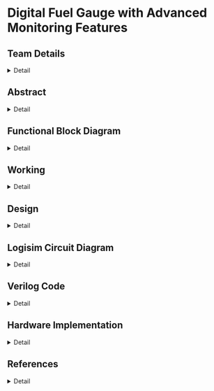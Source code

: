 # Digital Fuel Gauge with Advanced Monitoring Features
<!-- First Section -->
## Team Details
<details>
  <summary>Detail</summary>
  
![](Video/VIDEO.mp4)
  > Semester: 3rd Sem B. Tech. CSE

  > Section: S1

  > Team ID: S1-T22

  > Member-1: Aaditya Yadav, 231CS102, aadityayadav.231cs102@nitk.edu.in

  > Member-2: Chetan Kumar Sah, 231CS118, chetankumarsah.231cs118@nitk.edu.in

  > Member-3: Girish Sharma, 231CS123, girishsharma.231cs123@nitk.edu.in

</details>

<!-- Second Section -->
## Abstract
<details>
  <summary>Detail</summary>
  
1) Motivation: In today’s world, accurate fuel monitoring is critical for efficient vehicle operation
and cost management. Traditional fuel gauges often lack precision and additional monitoring capabilities,
leading to fuel wastage and unforeseen breakdowns. With the integration of advanced monitoring
systems, users can make informed decisions regarding fuel usage, plan refueling schedules, and reduce
costs. This project aims to explore the design and implementation of a digital fuel gauge that not only
displays the fuel level accurately but also incorporates advanced monitoring features. The motivation
stems from the need for modern solutions to improve energy management and operational efficiency in
vehicles and other machinery dependent on fuel.</br>
2) Problem Statement: Current analog fuel gauges provide only a rough estimation of fuel levels,
which can lead to inaccuracies and potential miscalculations, especially in critical scenarios. Furthermore,
they lack real-time advanced monitoring features such as consumption rate, low-fuel alerts, and predictive
analysis of fuel requirements. This project seeks to develop a digital fuel gauge using a digital IC trainer kit
that offers precise fuel level readings and advanced monitoring features such as low-fuel warnings,
consumption tracking, and predictive alerts. The goal is to bridge the gap between traditional fuel gauges
and modern, data-driven fuel management systems.</br>
3) Features:
•  The system uses a seven-segment display to accurately represent the fuel level, which can be
shown either as a percentage or as a volume measurement.
• It includes real-time tracking of fuel consumption, allowing users to monitor the rate of fuel
usage and estimate the remaining travel distance based on current fuel levels.
• LED indicators or buzzer alarms are triggered when the fuel level falls below predefined thresholds, providing timely alerts to the user about low fuel levels.
• The system calculates the maximum ranges for different vehicle, road, and driver conditions,
considering various mileage scenarios.
• It also tracks the total fuel consumed across multiple cycles, offering comprehensive information
on fuel usage patterns.
• Additional features, such as GPS-based predictions of fuel consumption and integration with
mobile devices, can be incorporated for real-world applications to enhance user convenience
and functionality.</br>

</details>

## Functional Block Diagram
<details>
  <summary>Detail</summary>
  
 ![FUNCTIONALBLOCK](https://github.com/user-attachments/assets/9f614987-fa61-4b05-b924-6de7351b8516)



</details>

<!-- Third Section -->
## Working
<details>
  <summary>Detail</summary>
  
  ![TRUTH](Snapshots/truthtable.jpeg)

  ![STATEDIAGRAM](https://github.com/user-attachments/assets/4c5dc65c-bdb3-4769-a788-31826b47554f)


    
1. Fuel Input Module:-
- This module takes the initial fuel input, which represents the amount of fuel present at the beginning
of a driving cycle.
- From the second cycle onwards, it accepts the remaining fuel from the previous cycle as the new
input. This allows the system to maintain continuity and provide an accurate real-time measurement
of fuel levels.
- It can handle various input types based on user configurations, making it flexible for different
scenarios.
2. Mileage Calculation Module:-
- Calculates the effective mileage of the vehicle by considering several parameters such as vehicle
type, road condition, and driving style.
- It helps in determining the amount of fuel consumed during each cycle by multiplying the distance
travelled by the fuel efficiency under specific conditions.
- The module is responsible for updating the mileage for subsequent calculations, ensuring accurate
tracking over multiple cycles.

3. Fuel Consumption Tracker:-
- Monitors the real-time fuel consumption throughout the operation, providing an estimate of how
much fuel has been used at any point.
- This module interacts with the mileage calculation module to determine the rate of fuel consumption
and updates the remaining fuel accordingly.
- It ensures that the system accurately tracks and updates the remaining fuel after each cycle.
4. Range Estimator:-
- Based on the current fuel level and effective mileage, this module calculates the maximum range
the vehicle can cover with the available fuel.
- It dynamically adjusts the range estimation depending on factors such as changes in driving conditions,
providing real-time insights into how far the vehicle can travel.
- This allows drivers to plan their journeys better, ensuring they refuel in a timely manner.
5. LED Indicator Control Module:-
- Manages the operation of two LED indicators that alert users when the fuel reaches certain critical
levels:
- LED 1: Glows when the remaining fuel is less than or equal to 5L but greater than 2L, indicating
a low fuel alert.
- LED 2: Glows when the remaining fuel is less than or equal to 2L, indicating a critical fuel level.
- Ensures users receive timely alerts and can act before running out of fuel.
6. Seven-Segment Display Controller:-
- Controls the visual representation of the fuel level on a seven-segment display, allowing users to
see the current fuel status at a glance.
- Converts the digital value of the remaining fuel into a format that can be displayed either as a
volume (e.g., liters) or as a percentage.
- Enhances user experience by providing clear, easy-to-read information.
7. Condition-Based Adaptation Module:-
- This module adjusts the fuel consumption and range estimation calculations based on different
conditions, including:
- Vehicle Condition: Adjusts the mileage according to the type and efficiency of the vehicle.
- Road Condition: Considers whether the driving is on highways, city roads, or rough terrains, influencing
the fuel consumption rates.
- Driver Behaviour: Adapts calculations based on driving patterns (aggressive, normal, or fuelefficient
driving).
- It ensures that the fuel gauge system provides realistic estimates and adapts dynamically to various
driving scenarios.
3 Equations Involved
3.1 Mileage Calculation
The mileage is calculated based on three factors:
• Road Quality
• Driver Quality
• Vehicle Quality
The resulting mileage is an average of these three calculated values.
3.1.1 Mileage Equations
Mileage based on road quality (mileage1):
mileage1 =


12, if road quality = 00 (good road condition)
9, if road quality = 01 (moderate road condition)
6, if road quality = 10 (poor road condition)
3, if road quality = 11 (very poor road condition)
Mileage based on driver quality (mileage2):
mileage2 =
(
12, if driver quality = 0 (efficient driver)
6, if driver quality = 1 (inefficient driver)

Mileage based on vehicle quality (mileage3):
mileage3 =


12, if vehicle quality = 00 (best condition)
9, if vehicle quality = 01 (good condition)
6, if vehicle quality = 10 (average condition)
3, if vehicle quality = 11 (poor condition)
Average mileage (mileage):
mileage =
mileage1 + mileage2 + mileage3
3
3.2 Total Fuel Consumption Calculation
Fuel consumption is determined by the distance covered and the calculated mileage. Additional
fixed fuel consumption for headlights is also added.
Equation for total fuel consumption:
total fuel consumed =

distance
mileage

+ fuel headlights
Where:
• fuel headlights = 1 (fixed consumption per cycle)
• If mileage > 0, fuel consumption depends on the distance/mileage ratio plus fuel headlights.
• If mileage = 0, total fuel consumed is set to 0 to avoid any division errors.
3.3 Remaining Fuel Calculation
The remaining fuel is determined by subtracting the total fuel consumed from the input fuel for
that cycle.
Equation for remaining fuel:
remaining fuel = input fuel − total fuel consumed
If input fuel < total fuel consumed, remaining fuel is set to 0 to ensure it doesn’t go negative.
3.4 LED Control Logic
There are two LEDs that provide a visual indication of the fuel level:
• LED1: Activates when fuel is low but not critical (2 < remaining fuel ≤ 5)
• LED2: Activates when fuel is critically low (remaining fuel < 2)
LED Equations:
LED1 = 1 if (remaining fuel ≤ 5) ∧ (remaining fuel > 2)
LED2 = 1 if (remaining fuel < 2)
These conditions can be logically represented as:
LED1 = (remaining fuel ≤ 5) ∧ (remaining fuel > 2)
LED2 = (remaining fuel < 2)

3.5 Explanation of Execution Flow
1. Inputs are taken: Based on input fuel, distance, road quality, vehicle quality, and driver quality.
2. Mileage is calculated: Depending on conditions, the mileage is computed.
3. Fuel Consumption: With the given mileage and distance, the total fuel consumed is calculated.
4. Remaining Fuel: Based on input fuel, remaining fuel is updated for the next cycle.
5. LED Indicator: Based on remaining fuel, LED1 and LED2 are activated or deactivated.
</details>

## Design

<details>
  <summary>Detail</summary>
  
![](Snapshots/finallogisimcircuit.png)</br>
</br>
1. Fuel Input Module</br>
Purpose: This module is responsible for initializing and updating the fuel input at the beginning of each driving cycle.</br>
Operation:</br>
Initial Fuel Input: Accepts an initial fuel value at the start of the system or journey.</br>
Cycle Continuity: From the second cycle onwards, it takes the remaining fuel from the previous cycle as input, enabling seamless tracking of fuel levels across cycles.</br>
Flexibility: Configurable to handle various input types, such as liters or percentages, depending on user requirements.</br>
Output: Provides the current fuel level to be used in subsequent calculations.</br>
  </br>
2. Mileage Calculation Module</br>
Purpose: Calculates the vehicle’s effective mileage based on conditions to ensure realistic fuel consumption tracking.</br>
Operation:</br>
Dynamic Calculation: Factors in parameters such as vehicle type, road conditions, and driving style (e.g., aggressive or conservative driving).
Mileage Adjustment: Continuously updates mileage values to reflect varying conditions, ensuring accuracy in fuel tracking.
Fuel Efficiency Update: Adjusts fuel efficiency for each cycle based on the current conditions, impacting fuel consumption calculations.</br>
Output: Provides an updated mileage value for fuel consumption estimation.</br>
  </br>
3. Fuel Consumption Tracker</br>
Purpose: Tracks the amount of fuel consumed during the operation in real time.</br>
Operation:</br>
Real-Time Monitoring: Calculates the fuel consumed in each cycle by dividing the distance traveled by the current mileage.</br>
Interaction with Mileage Module: Fetches the effective mileage to accurately determine the fuel rate, adjusting for consumption patterns.</br>
Updating Remaining Fuel: Subtracts consumed fuel from the total fuel, updating the fuel level for the next cycle.</br>
Output: Feeds the updated remaining fuel level back to the Fuel Input Module for continuity.</br>
  </br>
4. Range Estimator</br>
Purpose: Calculates the maximum distance the vehicle can cover with the remaining fuel.</br>
Operation:</br>
Dynamic Range Calculation: Uses current fuel level and mileage to estimate how far the vehicle can travel.</br>
Adjustments: Continuously updates the estimated range as fuel level and conditions change, providing real-time insights for trip planning.</br>
Output: Displays the maximum range on the seven-segment display, aiding drivers in planning refueling stops.</br>
  </br>
5. LED Indicator Control Module</br>
Purpose: Manages alerts for fuel levels to inform the user when fuel is low or critically low.</br>
Operation:</br>
Threshold Comparison: Compares remaining fuel against predefined thresholds.</br>
LED Control:</br>
Critical Alert (2L or less): Activates a single LED to indicate a critical fuel level when the remaining fuel falls to or below 2 liters.</br>
Output: Controls the LED state based on fuel level to give the driver timely alerts for refueling.</br>
  </br>
6. Seven-Segment Display Controller</br>
Purpose: Converts digital fuel data into a visual format on a seven-segment display.</br>
Operation:</br>
Data Conversion: Transforms the fuel level or maximum range into a displayable value on the seven-segment screen, either in liters or as a percentage.</br>
User Experience: Provides a clear and user-friendly display of fuel status, making it easy for the driver to interpret fuel levels at a glance.</br>
Output: Drives the seven-segment display to show real-time fuel status.</br>
Each module plays a crucial role in ensuring an accurate, real-time tracking and display of fuel status, allowing drivers to stay informed and respond appropriately to fuel alerts. This modular approach also enhances the system’s flexibility and adaptability to various user scenarios and driving conditions.</br>
  </br>
</details>

<!-- Fourth Section -->
## Logisim Circuit Diagram
<details>
  <summary>Detail</summary>
  The provided Logisim design for a DigitalFuelGauge simulates a vehicle’s fuel management system,
integrating various components to process inputs such as fuel level, distance traveled, and vehicle,
road, and driver quality metrics. The design utilizes combinational logic to calculate the mileage
based on these inputs, with specific conditions defined for each quality metric to determine the overall efficiency. The total fuel consumed is computed based on the calculated mileage and distance,
ensuring that the remaining fuel does not fall below zero. Two LED indicators are implemented to
signal different fuel level thresholds, providing visual alerts for low and critical fuel states. The overall structure is organized for clarity, with distinct functional blocks for input handling, calculations,
and output displays, enabling easy analysis and modifications for further enhancements.


  
  </br>

  
  <details>
    <summary>MAIN CIRCUIT</summary>
    
   ![image](https://github.com/user-attachments/assets/dc1a1028-3597-49f4-966a-e0dbc82b48a6)

    
  </details>
  <details>
    <summary>INITIAL MODULE</summary>
    
![image](https://github.com/user-attachments/assets/323b93b5-b5f9-41da-9b58-202beb7f1e6d)


</details>
  <details>
    <summary>MILEAGE MODULE</summary>
    
  ![image](https://github.com/user-attachments/assets/fabc90c0-94f5-4987-aa63-c8cdb9d9a6cd)


  </details>
  <details>
    <summary>COMPONENTS</summary>

  ![image](https://github.com/user-attachments/assets/72b79506-1d76-4d7a-bf2f-34a483bc9044)


   ![image](https://github.com/user-attachments/assets/48b4ab54-14d0-46f9-95af-3517e0a00182)

  ![image](https://github.com/user-attachments/assets/ba0b51a5-8722-4ad4-9ada-7fdd3ed4a8e2)

  ![image](https://github.com/user-attachments/assets/c8c1230b-9990-4b81-a0d2-2669dcc50604)

  ![image](https://github.com/user-attachments/assets/9d3d9585-755c-45c1-8a7d-3ef4bcbbf25f)

  ![image](https://github.com/user-attachments/assets/b619e963-a6be-403f-9650-8c001426d951)

  ![image](https://github.com/user-attachments/assets/6d74e7d8-38a1-46c6-9acb-6bc0e3c56d3f)

  ![image](https://github.com/user-attachments/assets/bcaeee30-6786-45bd-a5a0-23d727a681b6)


  </details>

</details>

<!-- Fifth Section -->
## Verilog Code
<details>
  <summary>Detail</summary>

  The provided Verilog code implements a DigitalFuelGauge module that simulates a vehicle’s fuel management system, taking into account inputs such as clock, reset, fuel quantity, distance traveled,
and various quality metrics for the vehicle, road, and driver. It calculates the mileage based on these inputs using case statements and averages the results, then computes the total fuel consumed during
a travel cycle while ensuring that the remaining fuel is not negative. The module also includes
logic to control two LED indicators based on fuel levels, signaling low and critical fuel statuses.
Accompanying this module is a testbench that initializes the inputs, generates a clock signal, and systematically tests the functionality of the DigitalFuelGauge by varying input parameters and
monitoring outputs, providing formatted results for each test cycle. This design is modular and
clear, facilitating easy understanding and potential modifications.


```
//Design of Digital Systems Mini Project
//S1_T22
//DIGITAL FUEL GAUGE WITH ADVANCED MONITORING FEATURES
//Semester: 3rd Sem B. Tech. CSE
//Member-1: Aaditya Yadav, 231CS102, aadityayadav.231cs102@nitk.edu.in
//Member-2: Chetan Kumar Sah, 231CS118, chetankumarsah.231cs118@nitk.edu.in
//Member-3: Girish Sharma, 231CS123, girishsharma.231cs123@nitk.edu.in

//Gate level implementation
// Main Module: Digital Fuel Gauge System
module Main_Module(
    input clk,
    input reset,
    input [4:0] input_fuel,
    input [3:0] distance,
    input [1:0] vehicle_quality,
    input [1:0] road_quality,
    input driver_quality,
    output reg LED1,
    output reg LED2,
    output reg [4:0] remaining_fuel,
    output reg [7:0] mileage,
    output reg [4:0] fuel_headlights,
    output reg [4:0] total_fuel_consumed,
    output reg [15:0] max_range
);

    // Internal signals
    wire [7:0] mileage1;            // Component for mileage based on road quality
    wire [7:0] mileage2;            // Component for mileage based on driver quality
    wire [7:0] mileage3;            // Component for mileage based on vehicle quality
    wire [7:0] sum_mileage;         // Component for summing mileage
    wire [7:0] avg_mileage;         // Mileage Module: for calculating average mileage
    wire [4:0] fuel_used;           // Component to hold the used fuel amount
    wire [4:0] temp_remaining_fuel; // Component to store temporary remaining fuel
    wire reset_n;                   // Component for active low reset signal

    // Component: Inverting the reset signal
    wire nreset;
    not u_reset_inv(nreset, reset);

    // Gate-Level Implementation of 4x1 Multiplexer for Road Quality
module mux4x1_gate_level (
    input [1:0] sel,
    input [7:0] in0,
    input [7:0] in1,
    input [7:0] in2,
    input [7:0] in3,
    output [7:0] out
);
    wire [7:0] and0, and1, and2, and3;
    wire not_sel0, not_sel1;

    // Generate NOT gates for the select signals
    not g1(not_sel0, sel[0]);
    not g2(not_sel1, sel[1]);

    // AND gates to select the appropriate input based on sel
    and g3[7:0] (and0, in0, {8{not_sel1 & not_sel0}});  // Select in0 if sel = 00
    and g4[7:0] (and1, in1, {8{not_sel1 & sel[0]}});   // Select in1 if sel = 01
    and g5[7:0] (and2, in2, {8{sel[1] & not_sel0}});   // Select in2 if sel = 10
    and g6[7:0] (and3, in3, {8{sel[1] & sel[0]}});     // Select in3 if sel = 11

    // OR gates to combine all possible outputs
    or g7[7:0] (out, and0, and1, and2, and3);
endmodule

    // Initial Module: Driver quality mileage calculation
    wire n_driver_quality;
    not u_driver_quality_inv(n_driver_quality, driver_quality);
    and u_driver_quality_out(mileage2[0], n_driver_quality, 8'b00001100);
    and u_driver_quality_out1(mileage2[1], driver_quality, 8'b00000110);
    or u_driver_quality_final(mileage2[7:2], mileage2[0], mileage2[1]);  

    // Gate-Level Implementation of 4x1 Multiplexer for Vehicle Quality
module mux4x1_gate_level_vehicle (
    input [1:0] sel,
    input [7:0] in0,
    input [7:0] in1,
    input [7:0] in2,
    input [7:0] in3,
    output [7:0] out
);
    wire [7:0] and0, and1, and2, and3;
    wire not_sel0, not_sel1;

    // Generate NOT gates for the select signals
    not g1(not_sel0, sel[0]);
    not g2(not_sel1, sel[1]);

    // AND gates to select the appropriate input based on sel
    and g3[7:0] (and0, in0, {8{not_sel1 & not_sel0}});  // Select in0 if sel = 00
    and g4[7:0] (and1, in1, {8{not_sel1 & sel[0]}});   // Select in1 if sel = 01
    and g5[7:0] (and2, in2, {8{sel[1] & not_sel0}});   // Select in2 if sel = 10
    and g6[7:0] (and3, in3, {8{sel[1] & sel[0]}});     // Select in3 if sel = 11

    // OR gates to combine all possible outputs
    or g7[7:0] (out, and0, and1, and2, and3);
endmodule


    // Component: Sum of mileage components
    wire [7:0] temp_sum_mileage;
    four_bit_adder sum_mileage_adder(.a(mileage1[3:0]), .b(mileage2[3:0]), .sum(temp_sum_mileage[3:0]));
    four_bit_adder sum_mileage_adder2(.a(temp_sum_mileage[3:0]), .b(mileage3[3:0]), .sum(sum_mileage[3:0]));

    module avg_mileage_gate_level (
    input [7:0] sum_mileage,
    output [7:0] avg_mileage
);
    wire [7:0] avg_mileage_temp;

    // First right shift (sum_mileage >> 1)
    and (avg_mileage_temp[0], sum_mileage[1], 1'b1); 
    and (avg_mileage_temp[1], sum_mileage[2], 1'b1); 
    and (avg_mileage_temp[2], sum_mileage[3], 1'b1); 
    and (avg_mileage_temp[3], sum_mileage[4], 1'b1); 
    and (avg_mileage_temp[4], sum_mileage[5], 1'b1); 
    and (avg_mileage_temp[5], sum_mileage[6], 1'b1); 
    and (avg_mileage_temp[6], sum_mileage[7], 1'b1); 
    and (avg_mileage_temp[7], 1'b0, 1'b1);           

    // Second right shift (avg_mileage_temp >> 1)
    and (avg_mileage[0], avg_mileage_temp[1], 1'b1); 
    and (avg_mileage[1], avg_mileage_temp[2], 1'b1); 
    and (avg_mileage[2], avg_mileage_temp[3], 1'b1); 
    and (avg_mileage[3], avg_mileage_temp[4], 1'b1); 
    and (avg_mileage[4], avg_mileage_temp[5], 1'b1); 
    and (avg_mileage[5], avg_mileage_temp[6], 1'b1); 
    and (avg_mileage[6], avg_mileage_temp[7], 1'b1); 
    and (avg_mileage[7], 1'b0, 1'b1);             
endmodule

    // Component: Calculate total fuel consumption: distance / avg_mileage
    module distance_transfer_gate_level (
    input [3:0] distance,
    output [3:0] distance_temp
);

    // Connect each bit of distance directly to distance_temp using AND gates
    and (distance_temp[0], distance[0], 1'b1); 
    and (distance_temp[1], distance[1], 1'b1); 
    and (distance_temp[2], distance[2], 1'b1); 
    and (distance_temp[3], distance[3], 1'b1); 
endmodule
 

    // Component: Logic for division
    wire [4:0] temp_fuel_used;
    divide_by_mileage divider(.dividend(distance_temp), .divisor(avg_mileage), .quotient(temp_fuel_used));

    // Component: Calculate remaining fuel
    wire [4:0] temp_remaining_fuel_full;
    remaining_fuel_calculator fuel_calculator(.input_fuel(input_fuel), .fuel_used(temp_fuel_used), .remaining_fuel(temp_remaining_fuel_full));

    // LED indicators based on remaining fuel
    module LED_Indicator_Gates (
    input [4:0] remaining_fuel,
    output LED1,
    output LED2
);
    wire n_rfuel_4, n_rfuel_3, n_rfuel_2, n_rfuel_1, n_rfuel_0;
    wire comp1, comp2, comp3, comp4, comp5, comp6, comp7;
    wire led1_intermediate, led2_intermediate;

    // Generate NOT gates for each bit of `remaining_fuel`
    not (n_rfuel_4, remaining_fuel[4]);
    not (n_rfuel_3, remaining_fuel[3]);
    not (n_rfuel_2, remaining_fuel[2]);
    not (n_rfuel_1, remaining_fuel[1]);
    not (n_rfuel_0, remaining_fuel[0]);

    // Logic for LED1: Turn ON if 3 <= `remaining_fuel` <= 5
    and (comp1, n_rfuel_4, n_rfuel_3, remaining_fuel[2], remaining_fuel[1], n_rfuel_0); // 3
    and (comp2, n_rfuel_4, n_rfuel_3, remaining_fuel[2], remaining_fuel[1], remaining_fuel[0]); // 4
    and (comp3, n_rfuel_4, remaining_fuel[3], n_rfuel_2, n_rfuel_1, n_rfuel_0); // 5
    or (led1_intermediate, comp1, comp2, comp3);
    buf (LED1, led1_intermediate);

    // Logic for LED2: Turn ON if `remaining_fuel` < 2
    and (comp4, n_rfuel_4, n_rfuel_3, n_rfuel_2, n_rfuel_1, n_rfuel_0); // 0
    and (comp5, n_rfuel_4, n_rfuel_3, n_rfuel_2, n_rfuel_1, remaining_fuel[0]); // 1
    or (led2_intermediate, comp4, comp5);
    buf (LED2, led2_intermediate);
endmodule

// Component: Mux definition (2-to-1 multiplexer)
module mux2x1_gates (
    input [1:0] sel,
    input [7:0] in0,
    input [7:0] in1,
    input [7:0] in2,
    input [7:0] in3,
    output [7:0] out
);
    wire [7:0] sel_00, sel_01, sel_10, sel_11;
    wire n_sel0, n_sel1;

    // NOT gates
    not (n_sel0, sel[0]);
    not (n_sel1, sel[1]);

    // AND gates for each case
    and (sel_00[0], in0[0], n_sel1, n_sel0);
    and (sel_01[0], in1[0], n_sel1, sel[0]);
    and (sel_10[0], in2[0], sel[1], n_sel0);
    and (sel_11[0], in3[0], sel[1], sel[0]);
    or (out[0], sel_00[0], sel_01[0], sel_10[0], sel_11[0]);

    // Repeat for other bits
    genvar i;
    generate
        for (i = 1; i < 8; i = i + 1) begin: mux_gates_loop
            and (sel_00[i], in0[i], n_sel1, n_sel0);
            and (sel_01[i], in1[i], n_sel1, sel[0]);
            and (sel_10[i], in2[i], sel[1], n_sel0);
            and (sel_11[i], in3[i], sel[1], sel[0]);
            or (out[i], sel_00[i], sel_01[i], sel_10[i], sel_11[i]);
        end
    endgenerate
endmodule

// Component: 4-bit Adder using gates
module full_adder_gates (
    input a, 
    input b, 
    input cin, 
    output sum, 
    output cout
);
    wire w1, w2, w3;

    xor (w1, a, b);
    xor (sum, w1, cin);
    and (w2, a, b);
    and (w3, w1, cin);
    or (cout, w2, w3);
endmodule

module four_bit_adder_gates (
    input [3:0] a, 
    input [3:0] b, 
    input cin, 
    output [3:0] sum, 
    output cout
);
    wire c1, c2, c3; 

    full_adder_gates fa0 (.a(a[0]), .b(b[0]), .cin(cin), .sum(sum[0]), .cout(c1));
    full_adder_gates fa1 (.a(a[1]), .b(b[1]), .cin(c1), .sum(sum[1]), .cout(c2));
    full_adder_gates fa2 (.a(a[2]), .b(b[2]), .cin(c2), .sum(sum[2]), .cout(c3));
    full_adder_gates fa3 (.a(a[3]), .b(b[3]), .cin(c3), .sum(sum[3]), .cout(cout));
endmodule


// Component: Divider module (simple integer division)
module comparator_gates (
    input [7:0] A, 
    input [7:0] B, 
    output greater_or_equal
);
    wire [7:0] diff;
    wire borrow;
    
    subtractor_8bit_gates sub_comp (.a(A), .b(B), .diff(diff), .borrow(borrow));
    
    // If `borrow` is 0, A >= B, else A < B
    not (greater_or_equal, borrow);
endmodule
module full_subtractor (
    input a, 
    input b, 
    input bin, 
    output diff, 
    output bout
);
    wire w1, w2, w3;
    
    xor (w1, a, b);
    xor (diff, w1, bin);
    and (w2, ~a, b);
    and (w3, ~w1, bin);
    or (bout, w2, w3);
endmodule

module subtractor_8bit_gates (
    input [7:0] a, 
    input [7:0] b, 
    output [7:0] diff, 
    output borrow
);
    wire [7:0] borrows;
    
    full_subtractor fs0 (.a(a[0]), .b(b[0]), .bin(0), .diff(diff[0]), .bout(borrows[0]));
    full_subtractor fs1 (.a(a[1]), .b(b[1]), .bin(borrows[0]), .diff(diff[1]), .bout(borrows[1]));
    full_subtractor fs2 (.a(a[2]), .b(b[2]), .bin(borrows[1]), .diff(diff[2]), .bout(borrows[2]));
    full_subtractor fs3 (.a(a[3]), .b(b[3]), .bin(borrows[2]), .diff(diff[3]), .bout(borrows[3]));
    full_subtractor fs4 (.a(a[4]), .b(b[4]), .bin(borrows[3]), .diff(diff[4]), .bout(borrows[4]));
    full_subtractor fs5 (.a(a[5]), .b(b[5]), .bin(borrows[4]), .diff(diff[5]), .bout(borrows[5]));
    full_subtractor fs6 (.a(a[6]), .b(b[6]), .bin(borrows[5]), .diff(diff[6]), .bout(borrows[6]));
    full_subtractor fs7 (.a(a[7]), .b(b[7]), .bin(borrows[6]), .diff(diff[7]), .bout(borrow));
endmodule
module divide_by_mileage_gates (
    input [3:0] dividend,
    input [7:0] divisor,
    output [4:0] quotient
);
    wire [7:0] temp_dividend;
    wire [7:0] shifted_dividend;
    wire greater_equal, diff_borrow;
    wire [7:0] diff;
    
    // Shift dividend left to match with divisor
    module shift_left_dividend_gate_level (
    input [3:0] dividend,
    output [7:0] temp_dividend
);

    // Set the lower 4 bits of temp_dividend to 0
    and (temp_dividend[0], 1'b0, 1'b0);
    and (temp_dividend[1], 1'b0, 1'b0);
    and (temp_dividend[2], 1'b0, 1'b0);
    and (temp_dividend[3], 1'b0, 1'b0);

    // Pass the 4-bit dividend to the upper 4 bits of temp_dividend
    and (temp_dividend[4], dividend[0], 1'b1);
    and (temp_dividend[5], dividend[1], 1'b1);
    and (temp_dividend[6], dividend[2], 1'b1);
    and (temp_dividend[7], dividend[3], 1'b1);

endmodule

    
    // Compare and subtract if greater or equal
    comparator_gates comp (.A(temp_dividend), .B(divisor), .greater_or_equal(greater_equal));
    subtractor_8bit_gates sub (.a(temp_dividend), .b(divisor), .diff(diff), .borrow(diff_borrow));
    
endmodule

```

```
//Design of Digital Systems Mini Project
//S1_T22
//DIGITAL FUEL GAUGE WITH ADVANCED MONITORING FEATURES
//Semester: 3rd Sem B. Tech. CSE
//Member-1: Aaditya Yadav, 231CS102, aadityayadav.231cs102@nitk.edu.in
//Member-2: Chetan Kumar Sah, 231CS118, chetankumarsah.231cs118@nitk.edu.in
//Member-3: Girish Sharma, 231CS123, girishsharma.231cs123@nitk.edu.in


//Behavioral Level Implementation
module DigitalFuelGauge(
    input clk,               // Clock Signal
    input reset,             // To reset the system
    input [4:0] input_fuel,   // Input fuel in liters (5-bit wide to accommodate up to 31L)
    input [3:0] distance,     // Distance covered by the vehicle 
    input [1:0] vehicle_quality, // Vehicle quality 
    input [1:0] road_quality,    // Road quality 
    input driver_quality,     // Driver quality
    output reg LED1,          // LED1 indicator for fuel warning when fuel is lower than threshold value
    output reg LED2,          // LED2 indicator for fuel warning when fuel is lower than min threshold value
    output reg [4:0] remaining_fuel, // Output of remaining fuel
    output reg [7:0] mileage,        //  Calculated mileage
    output reg [4:0] fuel_headlights,//  Fuel consumed by headlights
    output reg [4:0] total_fuel_consumed // Total fuel consumed in a cycle
);

    // Constants for mileage calculations
    parameter MIN_THRESHOLD = 2; // Minimum threshold for fuel; below this, system signals low fuel
    parameter FUEL_HEADLIGHTS = 1; // Fuel consumption for headlights

    // Internal variables for mileage calculations
    reg [7:0] mileage1; // Mileage based on road quality 
    reg [7:0] mileage2; // Mileage based on driver quality
    reg [7:0] mileage3; // Mileage based on vehicle quality

    // AlwaysExecuted at every clock cycle or when reset signal is activated
    always @(posedge clk or posedge reset) begin
        if (reset) begin
            remaining_fuel <= 0;        // Reset remaining fuel to zero
            mileage <= 0;               // Reset mileage calculation
            fuel_headlights <= 0;       // Reset fuel consumed by headlights
            total_fuel_consumed <= 0;   // Reset total fuel consumed value
        end else begin
            // Calculate mileage based on road quality
            case (road_quality)
                2'b00: mileage1 = 12;   // Good road quality gives the best mileage
                2'b01: mileage1 = 9;    // Moderate road quality (75% of the best mileage)
                2'b10: mileage1 = 6;    // Poor road quality (half the best mileage)
                2'b11: mileage1 = 3;    // Very poor road quality (quarter of the best mileage)
             
            endcase

            // Calculate mileage based on driver quality
            mileage2 = (driver_quality == 1'b0) ? 12 : 6;

            // Calculate mileage based on vehicle quality using another case statement
            case (vehicle_quality)
                2'b00: mileage3 = 12;   // Best vehicle condition gives maximum mileage
                2'b01: mileage3 = 9;    // Decent vehicle condition (75% of maximum mileage)
                2'b10: mileage3 = 6;    // Average vehicle condition (half of maximum mileage)
                2'b11: mileage3 = 3;    // Poor vehicle condition (quarter of maximum mileage)
          
            endcase

            // Average the three mileage values to get a final mileage estimate
            mileage = (mileage1 + mileage2 + mileage3) / 3;

            // Calculate the total fuel consumption using distance and mileage
            if (mileage > 0) begin
                total_fuel_consumed = (distance / mileage) + FUEL_HEADLIGHTS;
                // Ensure remaining fuel does not go negative
                remaining_fuel = (input_fuel >= total_fuel_consumed) ? (input_fuel - total_fuel_consumed) : 0;
            end else begin
                total_fuel_consumed = 0; // No fuel consumed if mileage is zero
                remaining_fuel = input_fuel; // Retain input fuel if no consumption
            end

            // Fixed fuel consumption by headlights
            fuel_headlights = FUEL_HEADLIGHTS;
        end
    end

    // LED Control Logic
    always @(posedge clk) begin
        if (remaining_fuel <= 5 && remaining_fuel > 2) begin
            LED1 = 1; // Activate LED1 if fuel is low
            LED2 = 0; // Ensure LED2 remains off
        end 
        else if (remaining_fuel < 2) begin
            LED1 = 0; // Deactivate the LED1
            LED2 = 1; // Activate LED2 forlow fuel warning i.e less than min threshold value
        end 
        else begin
            LED1 = 0; // Deactivate both LEDs if fuel levels are safe
            LED2 = 0;
        end
    end

endmodule

```

```
//Design of Digital Systems Mini Project
//S1_T22
//DIGITAL FUEL GAUGE WITH ADVANCED MONITORING FEATURES
//Semester: 3rd Sem B. Tech. CSE
//Member-1: Aaditya Yadav, 231CS102, aadityayadav.231cs102@nitk.edu.in
//Member-2: Chetan Kumar Sah, 231CS118, chetankumarsah.231cs118@nitk.edu.in
//Member-3: Girish Sharma, 231CS123, girishsharma.231cs123@nitk.edu.in


//Testbench File
module DigitalFuelGauge_tb;

    // Inputs for the DigitalFuelGauge
    reg clk;                     // Clock signal 
    reg reset;                   // Reset signal
    reg [4:0] input_fuel;        // Input fuel quantity 
    reg [3:0] distance;          // Distance covered 
    reg [1:0] vehicle_quality;   // Vehicle quality
    reg [1:0] road_quality;      // Road quality 
    reg driver_quality;          // Driver quality

    // Outputs to monitor from the DigitalFuelGauge
    wire LED1;                   // Threshold fuel LED1
    wire LED2;                   // Min threshold fuel LED2
    wire [4:0] remaining_fuel;   // Remaining fuel register 
    wire [7:0] mileage;          // Mileage calculation register 
    wire [4:0] fuel_headlights;  // Fuel consumed by headlights (1L)
    wire [4:0] total_fuel_consumed; // Total fuel consumption register
     
    // Instantiate the gate-level implementation for testing
/*DigitalFuelGauge_GateLevel uut_G (
        .clk(clk),
        .reset(reset),
        .input_fuel(input_fuel),
        .distance(distance),
        .vehicle_quality(vehicle_quality),
        .road_quality(road_quality),
        .driver_quality(driver_quality),
        .LED1(LED1_G),
        .LED2(LED2_G),
        .remaining_fuel(remaining_fuel_G),
        .mileage(mileage_G),
        .fuel_headlights(fuel_headlights_G),
        .total_fuel_consumed(total_fuel_consumed_G),
        .max_range(max_range_G)
    );
    */

    // Instantiate the behavioral-level implementation for testing
    DigitalFuelGauge uut (
        .clk(clk),
        .reset(reset),
        .input_fuel(input_fuel),
        .distance(distance),
        .vehicle_quality(vehicle_quality),
        .road_quality(road_quality),
        .driver_quality(driver_quality),
        .LED1(LED1),
        .LED2(LED2),
        .remaining_fuel(remaining_fuel),
        .mileage(mileage),
        .fuel_headlights(fuel_headlights),
        .total_fuel_consumed(total_fuel_consumed)
    );

    // Clock generation process to show clock behavior
    initial begin
        clk = 0; // Initial state of the clock
        forever #5 clk = ~clk; // Toggle the clock every 5 time units to simulate clock cycles
    end

    // Test scenarios setup to validate the module behavior over multiple cycles
    integer cycle; // Declare cycle counter
    reg [15:0] max_range; // Register to hold the maximum range

    initial begin
        // Start with a reset to initialize the system state and registers
        reset = 1; 
        #10; // Wait for 10 time units to allow reset
        reset = 0; // Release the reset

        // Set the initial input fuel
        input_fuel = 15; // Starting value for input fuel in liters
        distance = 0; // Initial distance is set to 0 km
        vehicle_quality = 2'b00; // Initial value for vehicle quality (best condition)
        road_quality = 2'b00; // Initial value for road quality (best condition)
        driver_quality = 1'b0; // Initial value for driver quality (efficient driver)

        // Header for the test output to be printed to the console
        $display("Cycle       | Input Fuel (L) | Distance (km) | Vehicle Quality | Road Quality  | Driver Quality | Mileage (km/L)   | Fuel Headlights (L)   | Total Fuel Consumed (L) | Remaining Fuel (L) | Max Range (km)    | LED1 | LED2");
        $display("-----------------------------------------------------------------------------------------------------------------------------------------------------------------------------------------------------------------------------");


        // Initialize the cycle counter
        cycle = 0;

        // Initial wait period before starting the test iterations
        #20; 

        // Loop until the input fuel is less than the minimum threshold
        while (input_fuel >= 2) begin
            cycle = cycle + 1; // Increment cycle counter for each iteration

            // Set distance based on mileage to ensure distance/mileage ratio is an integer
            if (mileage > 0) begin
                distance = mileage * (cycle % 4 + 1); // Adjust distance for the cycle
            end else begin
                distance = 0; // Ensure distance is zero if mileage is not defined
            end
            
            // Cycle through different values for vehicle, road, and driver qualities
            vehicle_quality = (cycle % 4); // Cycle through possible values for vehicle quality
            road_quality = (cycle % 4); // Cycle through possible values for road quality
            driver_quality = (cycle % 2); // Alternate between efficient and inefficient driver qualities
            
            #10; // Wait for a clock cycle to allow new inputs to be processed
            
            // Calculate maximum range based on input fuel and mileage
            max_range = input_fuel * mileage;

            // Display results for the current test cycle in a formatted way
            $display("%3d    | %3d           | %d             | %b              | %b            | %b              | %d              | %d                    | %d                      | %d                 | %d             | %b   | %b",
                     cycle, input_fuel, distance, vehicle_quality, road_quality, driver_quality, mileage, fuel_headlights, total_fuel_consumed, remaining_fuel, max_range, LED1, LED2);
            
            // Set input fuel for the next cycle to be the remaining fuel from the previous cycle
            input_fuel = remaining_fuel;
        end

        // Stop the simulation when input fuel falls below the minimum threshold
        $stop; // Halt the testbench operation
    end

endmodule
```
</details>

## Hardware Implementation

<details>
  <summary>Detail</summary>

> ![](Snapshots/Simplified_logisim.jpeg)
  In this digital fuel gauge project, the system is designed to simplify the process of fuel tracking and range estimation for a vehicle:

1.Mileage Input:</br>
The gauge directly accepts mileage as an input, representing the distance that the vehicle can travel per liter of fuel.</br>
</br>
2.Maximum Range Calculation:</br>
Using this mileage input, the gauge calculates the maximum possible range by multiplying the mileage with the current fuel level in the tank. This range value, indicating the farthest distance the vehicle can travel with the available fuel, is shown on a seven-segment display.</br>
</br>
3.Distance Input and Fuel Consumption:</br>
When the distance traveled is entered, the gauge calculates fuel consumption by dividing the distance by the mileage, determining the exact fuel consumed for that journey.</br>
</br>
4.Remaining Fuel Calculation:</br>
The system then subtracts the fuel consumed from the total fuel to calculate the remaining fuel level, updating it as the new fuel amount in the tank.</br>
</br>
5.Threshold Comparison and LED Indicator:</br>
The remaining fuel level is compared against a critical threshold of 2 liters.</br>
</br>
6.LED Indicator:</br>
Lights up if the remaining fuel is 2 liters or less, signaling that fuel is critically low.</br>
</br>
This streamlined design ensures an accurate display of the vehicle’s maximum range and remaining fuel while providing a clear, critical low-fuel alert through a single LED indicator.
  
</details>

## References
<details>
  <summary>Detail</summary>
  >https://www.electronicshub.org/different-types-sensors</br>
  >https://youtube.com/watch?v=5g1DzmoN6uo</br>
  >https://www.quora.com/search?q=digital%20fuel%20gauge%20by%20using%20digital%20electronics</br>
  >https://nevonprojects.com/digital-electronics-projects</br>
  >https://instrumentationtools.com/top-100-digital-electronics-project-ideas/</br>
</details>
